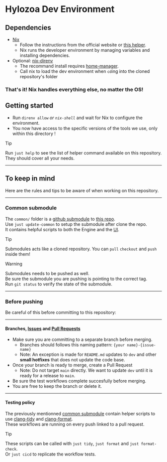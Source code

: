 # Hylozoa Dev Environment

## Dependencies 
- [Nix](https://nixos.org/download/)
  - Follow the instructions from the official website or [this helper](https://docs.determinate.systems/).
  - Nix runs the developer environment by managing variables and installing dependencies.
- Optional: [nix-direnv](https://github.com/nix-community/nix-direnv)
  - The recommand install requires [home-manager](https://nix-community.github.io/home-manager/index.xhtml#ch-installation).
  - Call nix to load the dev environment when `cd`ing into the cloned repository's folder
  
### That's it! Nix handles everything else, no matter the OS!  

## Getting started
- Run `direnv allow` _or `nix-shell`_ and wait for Nix to configure the environment.
- You now have access to the specific versions of the tools we use, only within this directory !

> [!TIP]
> Run `just help` to see the list of helper command available on this repository.  
> They should cover all your needs.
-----
## To keep in mind
Here are the rules and tips to be aware of when working on this repository.  

-----
### Common submodule
The `common/` folder is a [github submodule](https://gist.github.com/gitaarik/8735255) to [this repo](https://github.com/Julian52575/Hylozoa-Engine-Common).  
Use `just update-common` to setup the submodule after clone the repo.  
It contains helpful scripts to both the Engine and the [UI](https://github.com/Julian52575/Hylozoa-Engine-Ui).  

> [!TIP]
> Submodules acts like a cloned repository. You can `pull` `checkout` and `push` inside them!

> [!WARNING]
> Submodules needs to be pushed as well.  
> Be sure the submodule you are pushing is pointing to the correct tag.  
> Run `git status` to verify the state of the submodule.
-----
### Before pushing
Be careful of this before committing to this repository:

-----
#### Branches, [Issues](https://github.com/Julian52575/Hylozoa-Engine-Engine/issues) and [Pull Requests](https://github.com/Julian52575/Hylozoa-Engine-Engine/pulls)
- Make sure you are committing to a separate branch before merging.
  - Branches should follows this naming pattern: `{your name}-{issue-name}`
  - Note: An exception is made for `README.md` updates to `dev` and other **small hotfixes** that does not update the code base.
- Once your branch is ready to merge, create a Pull Request
  - Note: Do not target `main` directly. We want to update `dev` until it is ready for a release to `main`.
- Be sure the test workflows complete succesfully before merging.
- You are free to keep the branch or delete it.
-----
#### Testing policy

The previously mentionned [common submodule](#Common-submodule) contain helper scripts to use [clang-tidy](https://clang.llvm.org/extra/clang-tidy/) and [clang-format](https://clang.llvm.org/docs/ClangFormat.html).  
These workflows are running on every push linked to a pull request.  

> [!TIP]
> These scripts can be called with `just tidy`, `just format` and `just format-check`.  
> Or `just cicd` to replicate the workflow tests.  




